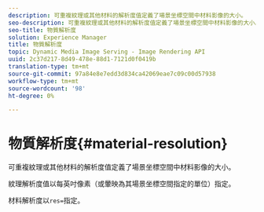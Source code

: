```yaml
---
description: 可重複紋理或其他材料的解析度值定義了場景坐標空間中材料影像的大小。
seo-description: 可重複紋理或其他材料的解析度值定義了場景坐標空間中材料影像的大小。
seo-title: 物質解析度
solution: Experience Manager
title: 物質解析度
topic: Dynamic Media Image Serving - Image Rendering API
uuid: 2c37d217-8d49-478e-88d1-7121d0f0419b
translation-type: tm+mt
source-git-commit: 97a84e8e7edd3d834ca42069eae7c09c00d57938
workflow-type: tm+mt
source-wordcount: '98'
ht-degree: 0%

---
```



# 物質解析度{#material-resolution}

可重複紋理或其他材料的解析度值定義了場景坐標空間中材料影像的大小。

紋理解析度值以每英吋像素（或暈映為其場景坐標空間指定的單位）指定。

材料解析度以`res=`指定。
